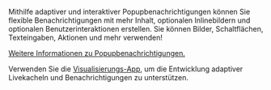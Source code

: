 ﻿Mithilfe adaptiver und interaktiver Popupbenachrichtigungen können Sie flexible Benachrichtigungen mit mehr Inhalt, optionalen Inlinebildern und optionalen Benutzerinteraktionen erstellen. Sie können Bilder, Schaltflächen, Texteingaben, Aktionen und mehr verwenden!

[Weitere Informationen zu Popupbenachrichtigungen.](https://docs.microsoft.com/windows/apps/design/shell/tiles-and-notifications/adaptive-interactive-toasts)

Verwenden Sie die [Visualisierungs-App](https://docs.microsoft.com/windows/apps/design/shell/tiles-and-notifications/notifications-visualizer), um die Entwicklung adaptiver Livekacheln und Benachrichtigungen zu unterstützen.
